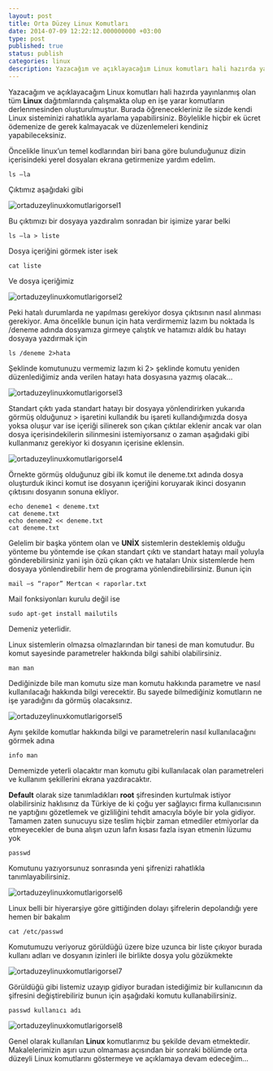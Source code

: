 ```yaml
---
layout: post
title: Orta Düzey Linux Komutları
date: 2014-07-09 12:22:12.000000000 +03:00
type: post
published: true
status: publish
categories: linux
description: Yazacağım ve açıklayacağım Linux komutları hali hazırda yayınlanmış olan tüm Linux dağıtımlarında çalışmakta olup en işe yarar komutların
---
```


Yazacağım ve açıklayacağım Linux komutları hali hazırda yayınlanmış olan tüm **Linux** dağıtımlarında çalışmakta olup en işe yarar komutların derlenmesinden oluşturulmuştur. Burada öğrenecekleriniz ile sizde kendi Linux sisteminizi rahatlıkla ayarlama yapabilirsiniz. Böylelikle hiçbir ek ücret ödemenize de gerek kalmayacak ve düzenlemeleri kendiniz yapabileceksiniz.

Öncelikle linux’un temel kodlarından biri bana göre bulunduğunuz dizin içerisindeki yerel dosyaları ekrana getirmenize yardım edelim.

    ls –la

Çıktımız aşağıdaki gibi

![ortaduzeylinuxkomutlarigorsel1](/assets/ortaduzeylinuxkomutlarigorsel1.png)

Bu çıktımızı bir dosyaya yazdıralım sonradan bir işimize yarar belki

    ls –la > liste

Dosya içeriğini görmek ister isek

    cat liste

Ve dosya içeriğimiz

![ortaduzeylinuxkomutlarigorsel2](/assets/ortaduzeylinuxkomutlarigorsel2.png)

Peki hatalı durumlarda ne yapılması gerekiyor dosya çıktısının nasıl alınması gerekiyor. Ama öncelikle bunun için hata verdirmemiz lazım bu noktada ls /deneme adında dosyamıza girmeye çalıştık ve hatamızı aldık bu hatayı dosyaya yazdırmak için

    ls /deneme 2>hata

Şeklinde komutunuzu vermemiz lazım ki 2\> şeklinde komutu yeniden düzenlediğimiz anda verilen hatayı hata dosyasına yazmış olacak…

![ortaduzeylinuxkomutlarigorsel3](/assets/ortaduzeylinuxkomutlarigorsel3.png)

Standart çıktı yada standart hatayı bir dosyaya yönlendirirken yukarıda görmüş olduğunuz \> işaretini kullandık bu işareti kullandığımızda dosya yoksa oluşur var ise içeriği silinerek son çıkan çıktılar eklenir ancak var olan dosya içerisindekilerin silinmesini istemiyorsanız o zaman aşağıdaki gibi kullanmanız gerekiyor ki dosyanın içerisine eklensin.

![ortaduzeylinuxkomutlarigorsel4](/assets/ortaduzeylinuxkomutlarigorsel4.png)

Örnekte görmüş olduğunuz gibi ilk komut ile deneme.txt adında dosya oluşturduk ikinci komut ise dosyanın içeriğini koruyarak ikinci dosyanın çıktısını dosyanın sonuna ekliyor.

    echo deneme1 < deneme.txt
    cat deneme.txt
    echo deneme2 << deneme.txt
    cat deneme.txt

Gelelim bir başka yöntem olan ve **UNİX** sistemlerin desteklemiş olduğu yönteme bu yöntemde ise çıkan standart çıktı ve standart hatayı mail yoluyla gönderebilirsiniz yani işin özü çıkan çıktı ve hataları Unix sistemlerde hem dosyaya yönlendirebilir hem de programa yönlendirebilirsiniz. Bunun için

    mail –s “rapor” Mertcan < raporlar.txt

Mail fonksiyonları kurulu değil ise

    sudo apt-get install mailutils

Demeniz yeterlidir.

Linux sistemlerin olmazsa olmazlarından bir tanesi de man komutudur. Bu komut sayesinde parametreler hakkında bilgi sahibi olabilirsiniz.

    man man

Dediğinizde bile man komutu size man komutu hakkında parametre ve nasıl kullanılacağı hakkında bilgi verecektir. Bu sayede bilmediğiniz komutların ne işe yaradığını da görmüş olacaksınız.

![ortaduzeylinuxkomutlarigorsel5](/assets/ortaduzeylinuxkomutlarigorsel5.png)

Aynı şekilde komutlar hakkında bilgi ve parametrelerin nasıl kullanılacağını görmek adına

    info man

Dememizde yeterli olacaktır man komutu gibi kullanılacak olan parametreleri ve kullanım şekillerini ekrana yazdıracaktır.

**Default** olarak size tanımladıkları **root** şifresinden kurtulmak istiyor olabilirsiniz haklısınız da Türkiye de ki çoğu yer sağlayıcı firma kullanıcısının ne yaptığını gözetlemek ve gizliliğini tehdit amacıyla böyle bir yola gidiyor. Tamamen zaten sunucuyu size teslim hiçbir zaman etmediler etmiyorlar da etmeyecekler de buna alışın uzun lafın kısası fazla isyan etmenin lüzumu yok

    passwd

Komutunu yazıyorsunuz sonrasında yeni şifrenizi rahatlıkla tanımlayabilirsiniz.

![ortaduzeylinuxkomutlarigorsel6](/assets/ortaduzeylinuxkomutlarigorsel6.png)

Linux belli bir hiyerarşiye göre gittiğinden dolayı şifrelerin depolandığı yere hemen bir bakalım

    cat /etc/passwd

Komutumuzu veriyoruz görüldüğü üzere bize uzunca bir liste çıkıyor burada kullanı adları ve dosyanın izinleri ile birlikte dosya yolu gözükmekte

![ortaduzeylinuxkomutlarigorsel7](/assets/ortaduzeylinuxkomutlarigorsel7-e1404811842665-565x576.png)

Görüldüğü gibi listemiz uzayıp gidiyor buradan istediğimiz bir kullanıcının da şifresini değiştirebiliriz bunun için aşağıdaki komutu kullanabilirsiniz.

    passwd kullanıcı adı

![ortaduzeylinuxkomutlarigorsel8](/assets/ortaduzeylinuxkomutlarigorsel8.png)

Genel olarak kullanılan **Linux** komutlarımız bu şekilde devam etmektedir. Makalelerimizin aşırı uzun olmaması açısından bir sonraki bölümde orta düzeyli Linux komutlarını göstermeye ve açıklamaya devam edeceğim…
